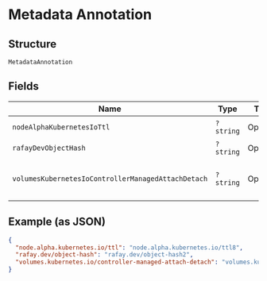 
# Metadata Annotation

## Structure

`MetadataAnnotation`

## Fields

| Name | Type | Tags | Description | Getter | Setter |
|  --- | --- | --- | --- | --- | --- |
| `nodeAlphaKubernetesIoTtl` | `?string` | Optional | - | getNodeAlphaKubernetesIoTtl(): ?string | setNodeAlphaKubernetesIoTtl(?string nodeAlphaKubernetesIoTtl): void |
| `rafayDevObjectHash` | `?string` | Optional | - | getRafayDevObjectHash(): ?string | setRafayDevObjectHash(?string rafayDevObjectHash): void |
| `volumesKubernetesIoControllerManagedAttachDetach` | `?string` | Optional | - | getVolumesKubernetesIoControllerManagedAttachDetach(): ?string | setVolumesKubernetesIoControllerManagedAttachDetach(?string volumesKubernetesIoControllerManagedAttachDetach): void |

## Example (as JSON)

```json
{
  "node.alpha.kubernetes.io/ttl": "node.alpha.kubernetes.io/ttl8",
  "rafay.dev/object-hash": "rafay.dev/object-hash2",
  "volumes.kubernetes.io/controller-managed-attach-detach": "volumes.kubernetes.io/controller-managed-attach-detach0"
}
```

